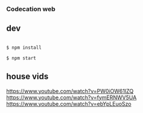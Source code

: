### Codecation web

## dev

```

$ npm install

$ npm start

```


## house vids

https://www.youtube.com/watch?v=PW0iOW61IZQ
https://www.youtube.com/watch?v=fymERNWV5UA
https://www.youtube.com/watch?v=ebYpLEuoSzo
